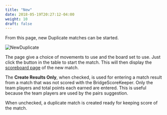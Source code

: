 ```yaml
---
title: "New"
date: 2018-05-19T20:27:12-04:00
weight: 10
draft: false
---
```



From this page, new Duplicate matches can be started.

![NewDuplicate](../images/gen/Duplicate/NewDuplicate.png)

The page give a choice of movements to use and the board set to use.  Just click the button in the table to start the match.  This will then display the [scoreboard page](scoreboardcomplete.html) of the new match.

The **Create Results Only**, when checked, is used for entering a match result from a match that was not scored with the BridgeScoreKeeper.  Only the team players and total points each earned are entered.  This is useful because the team players are used by the pairs suggestion.

When unchecked, a duplicate match is created ready for keeping score of the match.
